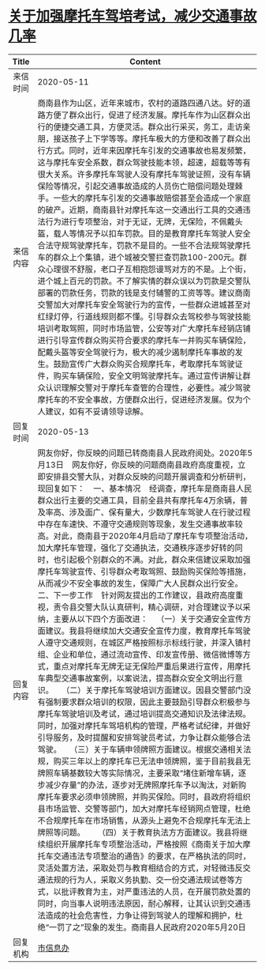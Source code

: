 # <a href="http://www.shangluo.gov.cn/zmhd/ldxxxx.jsp?urltype=leadermail.LeaderMailContentUrl&wbtreeid=1112&leadermailid=5834">关于加强摩托车驾培考试，减少交通事故几率</a>
| Title |                                                                                                                                                                                                                                                                                                                                                                                                                                                                                                                                                                                     Content                                                                                                                                                                                                                                                                                                                                                                                                                                                                                                                                                                                      |
|:-----:|----------------------------------------------------------------------------------------------------------------------------------------------------------------------------------------------------------------------------------------------------------------------------------------------------------------------------------------------------------------------------------------------------------------------------------------------------------------------------------------------------------------------------------------------------------------------------------------------------------------------------------------------------------------------------------------------------------------------------------------------------------------------------------------------------------------------------------------------------------------------------------------------------------------------------------------------------------------------------------------------------------------------------------------------------------------------------------------------------------------------------------------------------------------------------------|
| 来信时间  | 2020-05-11                                                                                                                                                                                                                                                                                                                                                                                                                                                                                                                                                                                                                                                                                                                                                                                                                                                                                                                                                                                                                                                                                                                                                                       |
| 来信内容  | 商南县作为山区，近年来城市，农村的道路四通八达。好的道路方便了群众出行，促进了经济发展。摩托车作为山区群众出行的便捷交通工具，方便灵活。群众出行采买，务工，走访亲朋，接送孩子上下学等等。摩托车极大的方便和改善了群众出行方式。同时，近年来因摩托车引发的交通事故也易发频繁，这与摩托车安全系数，群众驾驶技能本领，超速，超载等等有很大关系。许多摩托车驾驶人没有摩托车驾驶证照，没有车辆保险等情况，引起交通事故造成的人员伤亡赔偿问题处理棘手。一些大的摩托车引发的交通事故赔偿甚至会造成一个家庭的破产。近期，商南县针对摩托车这一交通出行工具的交通违法行为进行专项整治，对于无证，无牌，无保险，不佩戴头盔，载人等情况予以扣车罚款。目的是教育摩托车驾驶人安全合法守规驾驶摩托车，罚款不是目的。一些不合法规驾驶摩托车的群众上个集镇，进个城被交警拦查罚款100-200元。群众心理很不舒服，老口子互相抱怨谩骂对方的不是。上个街，进个城上百元的罚款。不了解实情的群众误以为罚款是交警队部署的罚款任务，罚款的钱是支付辅警的工资等等。建议商南交警加大对摩托车安全驾驶行为的宣传，一些群众进城甚至对红绿灯停，行道线规则都不懂。引导群众去驾校参与驾驶技能培训考取驾照，同时市场监管，公安等对广大摩托车经销店铺进行引导宣传群众购买符合要求的摩托车一并购买车辆保险，配戴头盔等安全驾驶行为，极大的减少遏制摩托车事故的发生。鼓励宣传广大群众购买合规摩托车，考取摩托车驾驶证件，购买车辆保险，安全文明驾驶摩托车。通过宣传讲解让群众认识理解交警对于摩托车查管的合理性，必要性。减少驾驶摩托车的不安全事故，方便群众出行，促进经济发展。仅为个人建议，如有不妥请领导谅解。                                                                                                                                                                                                                                                                                                                                                                                                                                       |
| 回复时间  | 2020-05-13                                                                                                                                                                                                                                                                                                                                                                                                                                                                                                                                                                                                                                                                                                                                                                                                                                                                                                                                                                                                                                                                                                                                                                       |
| 回复内容  | 网友你好，你反映的问题已转商南县人民政府阅处。2020年5月13日    网友你好，你反映的问题商南县政府高度重视，立即安排县交警大队，对群众反映的问题开展调查和分析研判，现回复如下：    一、基本情况    经调查，摩托车是商南县人民群众出行主要的交通工具，目前全县共有摩托车4万余辆，普及率高、涉及面广、保有量大，少数摩托车驾驶人在行驶过程中存在车速快、不遵守交通规则等现象，发生交通事故率较高。对此，商南县于2020年4月启动了摩托车专项整治活动，加大摩托车管理，强化了交通执法，交通秩序逐步好转的同时，也引起极个别群众的不满。对此，群众来信建议采取加强摩托车驾驶宣传、引导群众考取驾照、鼓励购买保险等措施，从而减少不安全事故的发生，保障广大人民群众出行安全。    二、下一步工作    针对网友提出的工作建议，县政府高度重视，责令县交警大队认真研判，精心调研，对合理建议予以采纳，主要从以下四个方面改进：    （一）关于交通安全宣传方面建议。我县将继续加大交通安全宣传力度，教育摩托车驾驶人遵守交通规则，在城区严格按照标示标线行驶，并深入镇村组、企业和单位，通过流动宣传、印发宣传册、微信微博等方式，重点对摩托车无牌无证无保险严重后果进行宣传，用摩托车典型交通事故案例，以案说法，提高群众安全文明出行意识。    （二）关于摩托车驾驶培训方面建议。因县交警部门没有强制要求群众培训的权限，因此主要鼓励引导群众积极参与摩托车驾驶培训及考试，通过培训提高交通知识及法律法规。同时，加强对摩托车驾培机构的管理，严格考试纪律，并做好引导服务，及时提醒和安排驾驶员考试，力争让群众能够合法驾驶。    （三）关于车辆申领牌照方面建议。根据交通相关法规，购买三年以上的摩托车已无法申领牌照，鉴于目前我县无牌照车辆基数较大等实际情况，主要采取“堵住新增车辆，逐步减少存量”的办法，逐步对无牌照摩托车予以淘汰，对新购摩托车要求必须申领牌照，并购买保险。同时，县政府将组织县市场监管、交警等部门，加大对摩托车经销网点管理，杜绝不合规摩托车在市场销售，从源头上避免不合规摩托车无法上牌照等问题。      （四）关于教育执法方方面建议。我县将继续组织开展摩托车专项整治活动，严格按照《商南关于加大摩托车交通违法专项整治的通告》的要求，在严格执法的同时，灵活处置方法，采取处罚与教育相结合的方式，对轻微违反交通法规的行为人，采取义务执勤、交一份交通法规试卷等方式，以批评教育为主，对严重违法的人员，在开展罚款处置的同时，向当事人说明违法原因，耐心解释，让其认识到交通违法造成的社会危害性，力争让得到驾驶人的理解和拥护，杜绝“一罚了之”现象的发生。商南县人民政府2020年5月20日 |
| 回复机构  | <a href="../../category/agencies/市信息办.md">市信息办</a>                                                                                                                                                                                                                                                                                                                                                                                                                                                                                                                                                                                                                                                                                                                                                                                                                                                                                                                                                                                                                                                                                                                               |